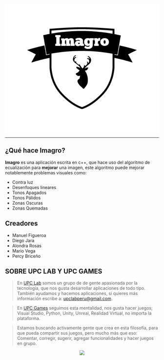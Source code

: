 <div align="center">
  <img src="https://raw.githubusercontent.com/upclab/Imagro/master/Imagro/LogoMedium.png">
</div>

---

## ¿Qué hace Imagro?
**Imagro** es una aplicación escrita en c++, que hace uso del algoritmo de ecualización para **mejorar** una imagen, este algoritmo puede mejorar notablemente problemas visuales como:
- Contra luz
- Desenfoques lineares
- Tonos Apagados
- Tonos Pálidos
- Zonas Oscuras
- Zonas Quemadas

## Creadores

- Manuel Figueroa
- Diego Jara
- Alondra Rosas
- Mario Vega
- Percy Briceño

## SOBRE UPC LAB Y UPC GAMES
> En [UPC Lab](https://github.com/upclab) somos un grupo de  de gente apasionada por la tecnología, que nos gusta desarrollar aplicaciones de todo tipo.
> También ayudamos y hacemos aplicaciones, si quieres más información escribe a: <upclabperu@gmail.com>.

> En [UPC Games](https://github.com/upcgames) seguimos esta mentalidad, nos gusta hacer juegos; Visual Studio, Python, Unity, Unreal, Realidad Virtual, no importa la plataforma.  

> Estamos buscando activamente gente que crea en esta filosofía, para que pueda compartir sus juegos, pero mucho más que eso: 
> Comentar, corregir, sugerir, agregar funcionalidades y hacer juegos en grupo.

<div align="center">
  <a href="https://github.com/upclab">
    <img src="https://cloud.githubusercontent.com/assets/9372893/16879913/501dca4a-4a78-11e6-9783-3600e0b260d8.png">
  </a>
</div>
